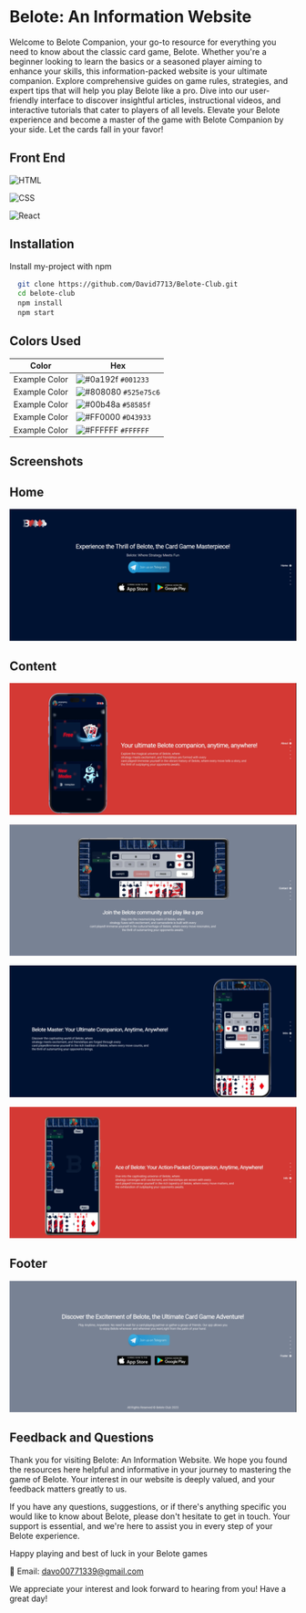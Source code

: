 
# Belote: An Information Website

Welcome to Belote Companion, your go-to resource for everything you need to know about the classic card game, Belote. Whether you're a beginner looking to learn the basics or a seasoned player aiming to enhance your skills, this information-packed website is your ultimate companion. Explore comprehensive guides on game rules, strategies, and expert tips that will help you play Belote like a pro. Dive into our user-friendly interface to discover insightful articles, instructional videos, and interactive tutorials that cater to players of all levels. Elevate your Belote experience and become a master of the game with Belote Companion by your side. Let the cards fall in your favor!


## Front End



![HTML](https://img.shields.io/badge/-HTML-orange?logo=html5&logoColor=white)

![CSS](https://img.shields.io/badge/-CSS-blue?logo=css3&logoColor=white)

![React](https://img.shields.io/badge/-React-blue?logo=react&logoColor=white)


## Installation

Install my-project with npm

```bash
  git clone https://github.com/David7713/Belote-Club.git
  cd belote-club
  npm install
  npm start

```
    
## Colors Used

| Color         | Hex                                                                |
| ------------- | ------------------------------------------------------------------ |
| Example Color | ![#0a192f](https://via.placeholder.com/10/001233?text=+) `#001233` |
| Example Color | ![#808080](https://via.placeholder.com/10/525e75c6.?text=+) `#525e75c6` |
| Example Color | ![#00b48a](https://via.placeholder.com/10/58585f?text=+) `#58585f` |
| Example Color | ![#FF0000](https://via.placeholder.com/10/D43933?text=+) `#D43933` |
| Example Color | ![#FFFFFF](https://via.placeholder.com/10/FFFFFF?text=+) `#FFFFFF` |


## Screenshots
   ## Home
![App Screenshot](https://github.com/David7713/Belote-Club/blob/main/src/Screenshots/Home.png?raw=true)

   ## Content 
![App Screenshot](https://github.com/David7713/Belote-Club/blob/main/src/Screenshots/Content1.png?raw=true)

![App Screenshot](https://github.com/David7713/Belote-Club/blob/main/src/Screenshots/Content2.png?raw=true)

![App Screenshot](https://github.com/David7713/Belote-Club/blob/main/src/Screenshots/Content3.png?raw=true)

![App Screenshot](https://github.com/David7713/Belote-Club/blob/main/src/Screenshots/Content4.png?raw=true)

   ## Footer
![App Screenshot](https://github.com/David7713/Belote-Club/blob/main/src/Screenshots/Footer.png?raw=true)

  




## Feedback and Questions
Thank you for visiting Belote: An Information Website. We hope you found the resources here helpful and informative in your journey to mastering the game of Belote. Your interest in our website is deeply valued, and your feedback matters greatly to us.

If you have any questions, suggestions, or if there's anything specific you would like to know about Belote, please don't hesitate to get in touch. Your support is essential, and we're here to assist you in every step of your Belote experience.

Happy playing and best of luck in your Belote games 

📧 Email: davo00771339@gmail.com

We appreciate your interest and look forward to hearing from you! Have a great day!

